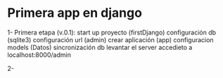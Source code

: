 Primera app en django
=====================

1-  Primera etapa (v.0.1):
    start up proyecto (firstDjango)
    configuración db (sqlite3)
    configuración url (admin)
    crear aplicación (app)
    configuracion models (Datos)
    sincronización db
    levantar el server
    accedieto a localhost:8000/admin

2- 
